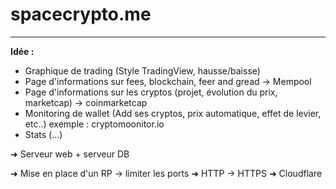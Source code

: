 # spacecrypto.me

---

**Idée :**

- Graphique de trading (Style TradingView, hausse/baisse)
- Page d'informations sur fees, blockchain, feer and gread -> Mempool
- Page d'informations sur les cryptos (projet, évolution du prix, marketcap) -> coinmarketcap
- Monitoring de wallet (Add ses cryptos, prix automatique, effet de levier, etc..) exemple : cryptomoonitor.io
- Stats (...)

➜ Serveur web + serveur DB

➜ Mise en place d'un RP -> limiter les ports
➜ HTTP -> HTTPS
➜ Cloudflare
